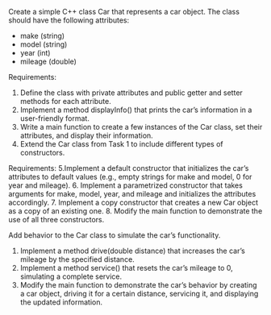 Create a simple C++ class Car that represents a car object. The class should have the following attributes:
- make (string) 
- model (string)
- year (int)
- mileage (double)
  
Requirements:
1. Define the class with private attributes and public getter and setter methods for each attribute. 
2. Implement a method displayInfo() that prints the car’s information in a user-friendly format.
3. Write a main function to create a few instances of the Car class, set their attributes, and display their information.
4. Extend the Car class from Task 1 to include different types of constructors.

Requirements:
5.Implement a default constructor that initializes the car’s attributes to default values (e.g., empty strings for make and model, 0 for year and mileage). 
6. Implement a parametrized constructor that takes arguments for make, model, year, and mileage and initializes the attributes accordingly.
7. Implement a copy constructor that creates a new Car object as a copy of an existing one.
8. Modify the main function to demonstrate the use of all three constructors.

Add behavior to the Car class to simulate the car’s functionality.
1. Implement a method drive(double distance) that increases the car’s mileage by the specified distance.
2. Implement a method service() that resets the car’s mileage to 0, simulating a complete service.
3. Modify the main function to demonstrate the car’s behavior by creating a car object, driving it for a certain distance, servicing it, and displaying the updated information.
